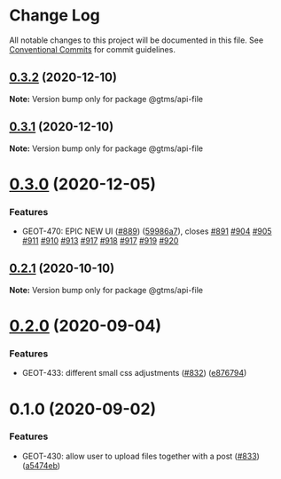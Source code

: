 # Change Log

All notable changes to this project will be documented in this file.
See [Conventional Commits](https://conventionalcommits.org) for commit guidelines.

## [0.3.2](https://github.com/gtms-org/gtms-frontend/compare/@gtms/api-file@0.3.1...@gtms/api-file@0.3.2) (2020-12-10)

**Note:** Version bump only for package @gtms/api-file





## [0.3.1](https://github.com/gtms-org/gtms-frontend/compare/@gtms/api-file@0.3.0...@gtms/api-file@0.3.1) (2020-12-10)

**Note:** Version bump only for package @gtms/api-file





# [0.3.0](https://github.com/gtms-org/gtms-frontend/compare/@gtms/api-file@0.2.1...@gtms/api-file@0.3.0) (2020-12-05)


### Features

* GEOT-470: EPIC NEW UI ([#889](https://github.com/gtms-org/gtms-frontend/issues/889)) ([59986a7](https://github.com/gtms-org/gtms-frontend/commit/59986a738e2e38537d35c12b1d1a4aa5cfbd458d)), closes [#891](https://github.com/gtms-org/gtms-frontend/issues/891) [#904](https://github.com/gtms-org/gtms-frontend/issues/904) [#905](https://github.com/gtms-org/gtms-frontend/issues/905) [#911](https://github.com/gtms-org/gtms-frontend/issues/911) [#910](https://github.com/gtms-org/gtms-frontend/issues/910) [#913](https://github.com/gtms-org/gtms-frontend/issues/913) [#917](https://github.com/gtms-org/gtms-frontend/issues/917) [#918](https://github.com/gtms-org/gtms-frontend/issues/918) [#917](https://github.com/gtms-org/gtms-frontend/issues/917) [#919](https://github.com/gtms-org/gtms-frontend/issues/919) [#920](https://github.com/gtms-org/gtms-frontend/issues/920)





## [0.2.1](https://github.com/gtms-org/gtms-frontend/compare/@gtms/api-file@0.2.0...@gtms/api-file@0.2.1) (2020-10-10)

**Note:** Version bump only for package @gtms/api-file

# [0.2.0](https://github.com/gtms-org/gtms-frontend/compare/@gtms/api-file@0.1.0...@gtms/api-file@0.2.0) (2020-09-04)

### Features

- GEOT-433: different small css adjustments ([#832](https://github.com/gtms-org/gtms-frontend/issues/832)) ([e876794](https://github.com/gtms-org/gtms-frontend/commit/e876794958720b7ad0fb25e132d20464bb041eba))

# 0.1.0 (2020-09-02)

### Features

- GEOT-430: allow user to upload files together with a post ([#833](https://github.com/gtms-org/gtms-frontend/issues/833)) ([a5474eb](https://github.com/gtms-org/gtms-frontend/commit/a5474eb3b7aabeff4104d734a99a31ddce3d27d8))
